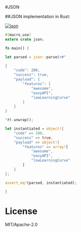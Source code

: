 #JSON

##JSON implementation in Rust:


[![json][json-badge]][json]

```rust
#[macro_use]
extern crate json;

fn main() {

let parsed = json::parse(r#"

{
    "code": 200,
    "success": true,
    "payload": {
        "features": [
            "awesome",
            "easyAPI",
            "lowLearningCurve"
        ]
    }
}

"#).unwrap();

let instantiated = object!{
    "code" => 200,
    "success" => true,
    "payload" => object!{
        "features" => array![
            "awesome",
            "easyAPI",
            "lowLearningCurve"
        ]
    }
};

assert_eq!(parsed, instantiated);

}
```
# License

MIT/Apache-2.0

<!-- Links -->
[json-badge]: https://img.shields.io/crates/v/rustc-serialize.svg?label=json
[json]: http://json.rs/doc/json/
